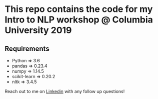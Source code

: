 # This repo contains the code for my Intro to NLP workshop @ Columbia University 2019

## Requirements

- Python => 3.6
- pandas => 0.23.4
- numpy => 1.14.5
- scikit-learn => 0.20.2
- nltk => 3.4.5

Reach out to me on [Linkedin](https://www.linkedin.com/in/dev-sharma1/) with any follow up questions!
